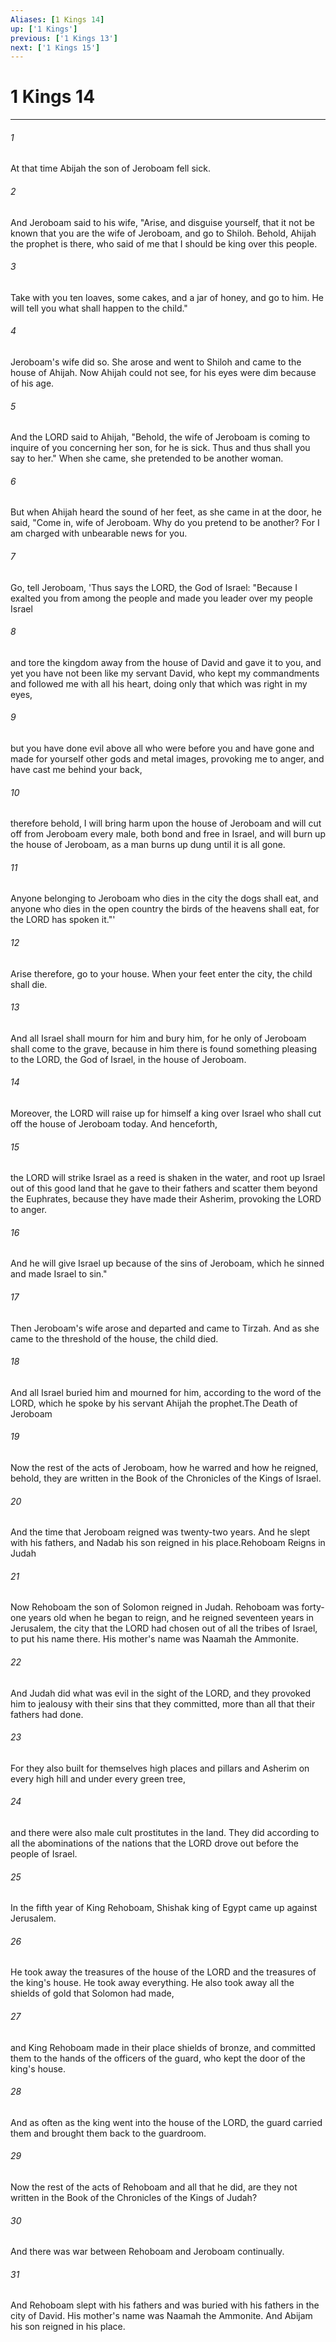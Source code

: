 ```yaml
---
Aliases: [1 Kings 14]
up: ['1 Kings']
previous: ['1 Kings 13']
next: ['1 Kings 15']
---
```

# 1 Kings 14
***



###### 1 
At that time Abijah the son of Jeroboam fell sick. 

###### 2 
And Jeroboam said to his wife, "Arise, and disguise yourself, that it not be known that you are the wife of Jeroboam, and go to Shiloh. Behold, Ahijah the prophet is there, who said of me that I should be king over this people. 

###### 3 
Take with you ten loaves, some cakes, and a jar of honey, and go to him. He will tell you what shall happen to the child." 

###### 4 
Jeroboam's wife did so. She arose and went to Shiloh and came to the house of Ahijah. Now Ahijah could not see, for his eyes were dim because of his age. 

###### 5 
And the LORD said to Ahijah, "Behold, the wife of Jeroboam is coming to inquire of you concerning her son, for he is sick. Thus and thus shall you say to her." When she came, she pretended to be another woman. 

###### 6 
But when Ahijah heard the sound of her feet, as she came in at the door, he said, "Come in, wife of Jeroboam. Why do you pretend to be another? For I am charged with unbearable news for you. 

###### 7 
Go, tell Jeroboam, 'Thus says the LORD, the God of Israel: "Because I exalted you from among the people and made you leader over my people Israel 

###### 8 
and tore the kingdom away from the house of David and gave it to you, and yet you have not been like my servant David, who kept my commandments and followed me with all his heart, doing only that which was right in my eyes, 

###### 9 
but you have done evil above all who were before you and have gone and made for yourself other gods and metal images, provoking me to anger, and have cast me behind your back, 

###### 10 
therefore behold, I will bring harm upon the house of Jeroboam and will cut off from Jeroboam every male, both bond and free in Israel, and will burn up the house of Jeroboam, as a man burns up dung until it is all gone. 

###### 11 
Anyone belonging to Jeroboam who dies in the city the dogs shall eat, and anyone who dies in the open country the birds of the heavens shall eat, for the LORD has spoken it."' 

###### 12 
Arise therefore, go to your house. When your feet enter the city, the child shall die. 

###### 13 
And all Israel shall mourn for him and bury him, for he only of Jeroboam shall come to the grave, because in him there is found something pleasing to the LORD, the God of Israel, in the house of Jeroboam. 

###### 14 
Moreover, the LORD will raise up for himself a king over Israel who shall cut off the house of Jeroboam today. And henceforth, 

###### 15 
the LORD will strike Israel as a reed is shaken in the water, and root up Israel out of this good land that he gave to their fathers and scatter them beyond the Euphrates, because they have made their Asherim, provoking the LORD to anger. 

###### 16 
And he will give Israel up because of the sins of Jeroboam, which he sinned and made Israel to sin." 

###### 17 
Then Jeroboam's wife arose and departed and came to Tirzah. And as she came to the threshold of the house, the child died. 

###### 18 
And all Israel buried him and mourned for him, according to the word of the LORD, which he spoke by his servant Ahijah the prophet.The Death of Jeroboam 

###### 19 
Now the rest of the acts of Jeroboam, how he warred and how he reigned, behold, they are written in the Book of the Chronicles of the Kings of Israel. 

###### 20 
And the time that Jeroboam reigned was twenty-two years. And he slept with his fathers, and Nadab his son reigned in his place.Rehoboam Reigns in Judah 

###### 21 
Now Rehoboam the son of Solomon reigned in Judah. Rehoboam was forty-one years old when he began to reign, and he reigned seventeen years in Jerusalem, the city that the LORD had chosen out of all the tribes of Israel, to put his name there. His mother's name was Naamah the Ammonite. 

###### 22 
And Judah did what was evil in the sight of the LORD, and they provoked him to jealousy with their sins that they committed, more than all that their fathers had done. 

###### 23 
For they also built for themselves high places and pillars and Asherim on every high hill and under every green tree, 

###### 24 
and there were also male cult prostitutes in the land. They did according to all the abominations of the nations that the LORD drove out before the people of Israel. 

###### 25 
In the fifth year of King Rehoboam, Shishak king of Egypt came up against Jerusalem. 

###### 26 
He took away the treasures of the house of the LORD and the treasures of the king's house. He took away everything. He also took away all the shields of gold that Solomon had made, 

###### 27 
and King Rehoboam made in their place shields of bronze, and committed them to the hands of the officers of the guard, who kept the door of the king's house. 

###### 28 
And as often as the king went into the house of the LORD, the guard carried them and brought them back to the guardroom. 

###### 29 
Now the rest of the acts of Rehoboam and all that he did, are they not written in the Book of the Chronicles of the Kings of Judah? 

###### 30 
And there was war between Rehoboam and Jeroboam continually. 

###### 31 
And Rehoboam slept with his fathers and was buried with his fathers in the city of David. His mother's name was Naamah the Ammonite. And Abijam his son reigned in his place.

